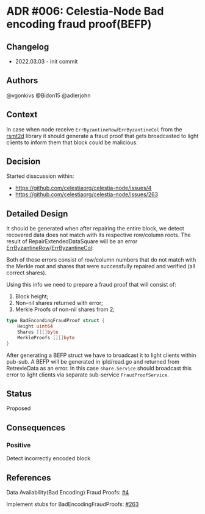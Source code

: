 # ADR #006: Celestia-Node Bad encoding fraud proof(BEFP)

## Changelog

- 2022.03.03 - init commit

## Authors

@vgonkivs @Bidon15 @adlerjohn

## Context

In case when node receive `ErrByzantineRow`/`ErrByzantineCol` from the [rsmt2d](https://github.com/celestiaorg/rsmt2d) library it should generate a fraud proof that gets broadcasted to light clients to inform them that block could be malicious.

## Decision

Started disscussion within:

- https://github.com/celestiaorg/celestia-node/issues/4
- https://github.com/celestiaorg/celestia-node/issues/263

## Detailed Design
It should be generated when after repairing the entire block, we detect recovered data does not match with its respective row/column roots. The result of RepairExtendedDataSquare will be an error [ErrByzantineRow](https://github.com/celestiaorg/rsmt2d/blob/f34ec414859fc834835ea97ed54300404eec1ac5/extendeddatacrossword.go#L18-L22)/[ErrByzantineCol](https://github.com/celestiaorg/rsmt2d/blob/f34ec414859fc834835ea97ed54300404eec1ac5/extendeddatacrossword.go#L28-L32):

Both of these errors consist of row/column numbers that do not match with the Merkle root and shares that were successfully repaired and verified (all correct shares).

Using this info we need to prepare a fraud proof that will consist of:
1. Block height;
2. Non-nil shares returned with error;
3. Merkle Proofs of non-nil shares from 2;

```go
type BadEncondingFraudProof struct {
    Height uint64
    Shares [][]byte
    MerkleProofs [][]byte
}
```

After generating a BEFP struct we have to broadcast it to light clients within pub-sub. A BEFP will be generated in ipld/read.go and returned from RetrevieData as an error. In this case `share.Service` should broadcast this error to light clients via separate sub-service `FraudProofService`.

## Status
Proposed

## Consequences

### Positive

Detect incorrectly encoded block

## References

Data Availability(Bad Encoding) Fraud Proofs: [#4](https://github.com/celestiaorg/celestia-node/issues/4)
   
Implement stubs for BadEncodingFraudProofs: [#263](https://github.com/celestiaorg/celestia-node/issues/263) 
